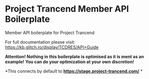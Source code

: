 # Project Trancend Member API Boilerplate
Member API boilerplate for Project Trancend

For full documentation please visit: https://kb.glitch.ro/display/TCDRES/API+Guide

**Attention! Nothing in this boilerplate is optimised as it is ment as an example!**
**You can do your optimization at your own discretion!**

*This connects by default to **https://stage.project-trancend.com/** *
